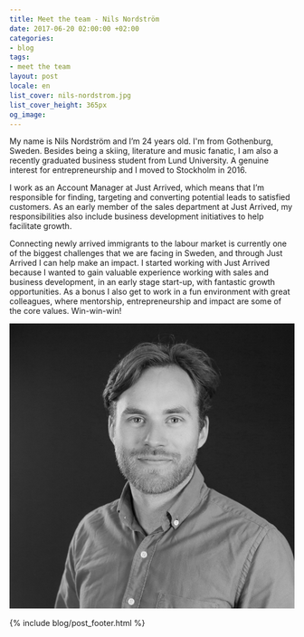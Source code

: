 ```yaml
---
title: Meet the team - Nils Nordström
date: 2017-06-20 02:00:00 +02:00
categories:
- blog
tags:
- meet the team
layout: post
locale: en
list_cover: nils-nordstrom.jpg
list_cover_height: 365px
og_image: 
---
```


My name is Nils Nordström and I’m 24 years old. I'm from Gothenburg, Sweden. Besides being a skiing, literature and music fanatic, I am also a recently graduated business student from Lund University. A genuine interest for entrepreneurship and I moved to Stockholm in 2016.

I work as an Account Manager at Just Arrived, which means that I’m responsible for finding, targeting and converting potential leads to satisfied customers. As an early member of the sales department at Just Arrived, my responsibilities also include business development initiatives to help facilitate growth.

Connecting newly arrived immigrants to the labour market is currently one of the biggest challenges that we are facing in Sweden, and through Just Arrived I can help make an impact. I started working with Just Arrived because I wanted to gain valuable experience working with sales and business development, in an early stage start-up, with fantastic growth opportunities. As a bonus I also get to work in a fun environment with great colleagues, where mentorship, entrepreneurship and impact are some of the core values. Win-win-win!

![Nils Nordström](/assets/images/blog/nils-nordstrom.jpg)

{% include blog/post_footer.html %}
